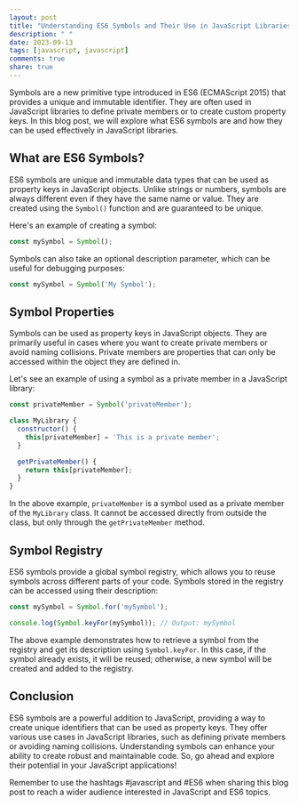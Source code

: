 ```yaml
---
layout: post
title: "Understanding ES6 Symbols and Their Use in JavaScript Libraries"
description: " "
date: 2023-09-13
tags: [javascript, javascript]
comments: true
share: true
---
```


Symbols are a new primitive type introduced in ES6 (ECMAScript 2015) that provides a unique and immutable identifier. They are often used in JavaScript libraries to define private members or to create custom property keys. In this blog post, we will explore what ES6 symbols are and how they can be used effectively in JavaScript libraries.

## What are ES6 Symbols?

ES6 symbols are unique and immutable data types that can be used as property keys in JavaScript objects. Unlike strings or numbers, symbols are always different even if they have the same name or value. They are created using the `Symbol()` function and are guaranteed to be unique.

Here's an example of creating a symbol:

```javascript
const mySymbol = Symbol();
```

Symbols can also take an optional description parameter, which can be useful for debugging purposes:

```javascript
const mySymbol = Symbol('My Symbol');
```

## Symbol Properties

Symbols can be used as property keys in JavaScript objects. They are primarily useful in cases where you want to create private members or avoid naming collisions. Private members are properties that can only be accessed within the object they are defined in.

Let's see an example of using a symbol as a private member in a JavaScript library:

```javascript
const privateMember = Symbol('privateMember');

class MyLibrary {
  constructor() {
    this[privateMember] = 'This is a private member';
  }

  getPrivateMember() {
    return this[privateMember];
  }
}
```

In the above example, `privateMember` is a symbol used as a private member of the `MyLibrary` class. It cannot be accessed directly from outside the class, but only through the `getPrivateMember` method.

## Symbol Registry

ES6 symbols provide a global symbol registry, which allows you to reuse symbols across different parts of your code. Symbols stored in the registry can be accessed using their description:

```javascript
const mySymbol = Symbol.for('mySymbol');

console.log(Symbol.keyFor(mySymbol)); // Output: mySymbol
```

The above example demonstrates how to retrieve a symbol from the registry and get its description using `Symbol.keyFor`. In this case, if the symbol already exists, it will be reused; otherwise, a new symbol will be created and added to the registry.

## Conclusion

ES6 symbols are a powerful addition to JavaScript, providing a way to create unique identifiers that can be used as property keys. They offer various use cases in JavaScript libraries, such as defining private members or avoiding naming collisions. Understanding symbols can enhance your ability to create robust and maintainable code. So, go ahead and explore their potential in your JavaScript applications!

Remember to use the hashtags #javascript and #ES6 when sharing this blog post to reach a wider audience interested in JavaScript and ES6 topics.